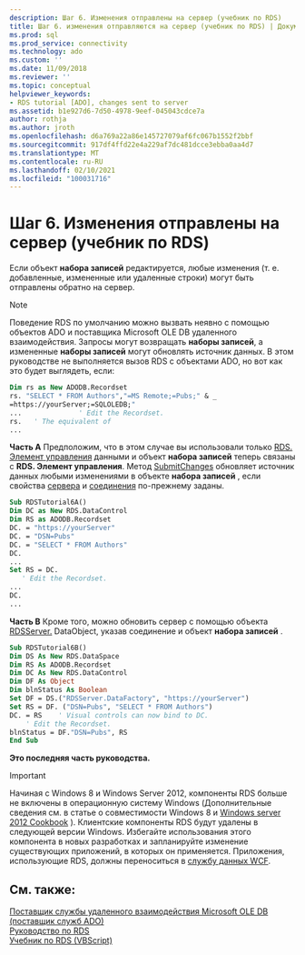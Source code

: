 ```yaml
---
description: Шаг 6. Изменения отправлены на сервер (учебник по RDS)
title: Шаг 6. изменения отправляются на сервер (учебник по RDS) | Документация Майкрософт
ms.prod: sql
ms.prod_service: connectivity
ms.technology: ado
ms.custom: ''
ms.date: 11/09/2018
ms.reviewer: ''
ms.topic: conceptual
helpviewer_keywords:
- RDS tutorial [ADO], changes sent to server
ms.assetid: b1e927d6-7d50-4978-9eef-045043cdce7a
author: rothja
ms.author: jroth
ms.openlocfilehash: d6a769a22a86e145727079af6fc067b1552f2bbf
ms.sourcegitcommit: 917df4ffd22e4a229af7dc481dcce3ebba0aa4d7
ms.translationtype: MT
ms.contentlocale: ru-RU
ms.lasthandoff: 02/10/2021
ms.locfileid: "100031716"
---
```

# <a name="step-6-changes-are-sent-to-the-server-rds-tutorial"></a>Шаг 6. Изменения отправлены на сервер (учебник по RDS)
Если объект **набора записей** редактируется, любые изменения (т. е. добавленные, измененные или удаленные строки) могут быть отправлены обратно на сервер.  
  
> [!NOTE]
>  Поведение RDS по умолчанию можно вызвать неявно с помощью объектов ADO и поставщика Microsoft OLE DB удаленного взаимодействия. Запросы могут возвращать **наборы записей**, а измененные **наборы записей** могут обновлять источник данных. В этом руководстве не выполняется вызов RDS с объектами ADO, но вот как это будет выглядеть, если:  
  
```vb
Dim rs as New ADODB.Recordset  
rs. "SELECT * FROM Authors","=MS Remote;=Pubs;" & _  
=https://yourServer;=SQLOLEDB;"  
...              ' Edit the Recordset.  
rs.   ' The equivalent of   
...  
```  
  
 **Часть A** Предположим, что в этом случае вы использовали только [RDS. Элемент управления](../../reference/rds-api/datacontrol-object-rds.md) данными и объект **набора записей** теперь связаны с **RDS. Элемент управления**. Метод [SubmitChanges](../../reference/rds-api/submitchanges-method-rds.md) обновляет источник данных любыми изменениями в объекте **набора записей** , если свойства [сервера](../../reference/rds-api/server-property-rds.md) и [соединения](../../reference/rds-api/connect-property-rds.md) по-прежнему заданы.  
  
```vb
Sub RDSTutorial6A()  
Dim DC as New RDS.DataControl  
Dim RS as ADODB.Recordset  
DC. = "https://yourServer"  
DC. = "DSN=Pubs"  
DC. = "SELECT * FROM Authors"  
DC.  
...  
Set RS = DC.  
   ' Edit the Recordset.  
...  
DC.  
...  
```  
  
 **Часть B** Кроме того, можно обновить сервер с помощью объекта [RDSServer.](../../reference/rds-api/datafactory-object-rdsserver.md) DataObject, указав соединение и объект **набора записей** .  
  
```vb
Sub RDSTutorial6B()  
Dim DS As New RDS.DataSpace  
Dim RS As ADODB.Recordset  
Dim DC As New RDS.DataControl  
Dim DF As Object  
Dim blnStatus As Boolean  
Set DF = DS.("RDSServer.DataFactory", "https://yourServer")  
Set RS = DF. ("DSN=Pubs", "SELECT * FROM Authors")  
DC. = RS    ' Visual controls can now bind to DC.  
    ' Edit the Recordset.  
blnStatus = DF."DSN=Pubs", RS  
End Sub  
```  
  
 **Это последняя часть руководства.**  
  
> [!IMPORTANT]
>  Начиная с Windows 8 и Windows Server 2012, компоненты RDS больше не включены в операционную систему Windows (Дополнительные сведения см. в статье о совместимости Windows 8 и [Windows server 2012 Cookbook](https://www.microsoft.com/download/details.aspx?id=27416) ). Клиентские компоненты RDS будут удалены в следующей версии Windows. Избегайте использования этого компонента в новых разработках и запланируйте изменение существующих приложений, в которых он применяется. Приложения, использующие RDS, должны переноситься в [службу данных WCF](/dotnet/framework/wcf/).  
  
## <a name="see-also"></a>См. также:  
 [Поставщик службы удаленного взаимодействия Microsoft OLE DB (поставщик служб ADO)](../appendixes/microsoft-ole-db-remoting-provider-ado-service-provider.md)   
 [Руководство по RDS](./rds-tutorial.md)   
 [Учебник по RDS (VBScript)](./rds-tutorial-vbscript.md)